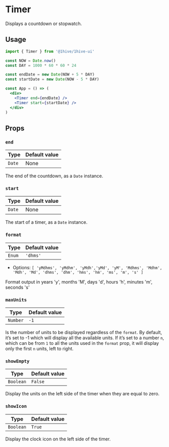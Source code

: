 # Timer

Displays a countdown or stopwatch.

## Usage

```jsx
import { Timer } from '@1hive/1hive-ui'

const NOW = Date.now()
const DAY = 1000 * 60 * 60 * 24

const endDate = new Date(NOW + 5 * DAY)
const startDate = new Date(NOW - 5 * DAY)

const App = () => (
  <div>
    <Timer end={endDate} />
    <Timer start={startDate} />
  </div>
)
```

## Props

### `end`

| Type   | Default value |
| ------ | ------------- |
| `Date` | None          |

The end of the countdown, as a `Date` instance.

### `start`

| Type   | Default value |
| ------ | ------------- |
| `Date` | None          |

The start of a timer, as a `Date` instance.

### `format`

| Type   | Default value |
| ------ | ------------- |
| `Enum` | `'dhms'`      |

- Options: `[ 'yMdhms', 'yMdhm', 'yMdh','yMd', 'yM', 'Mdhms', 'Mdhm', 'Mdh', 'Md', 'dhms', 'dhm', 'hms', 'hm', 'ms', 'm', 's' ]`

Format output in years 'y', months 'M', days 'd', hours 'h', minutes 'm', seconds 's'

### `maxUnits`

| Type     | Default value |
| -------- | ------------- |
| `Number` | `-1`          |

Is the number of units to be displayed regardless of the `format`.
By default, it’s set to -1 which will display all the available units. If it’s set to a number `n`, which can be from `1` to all the units used in the `format` prop, it will display only the first `n` units, left to right.

### `showEmpty`

| Type      | Default value |
| --------- | ------------- |
| `Boolean` | `False`       |

Display the units on the left side of the timer when they are equal to zero.

### `showIcon`

| Type      | Default value |
| --------- | ------------- |
| `Boolean` | `True`        |

Display the clock icon on the left side of the timer.
